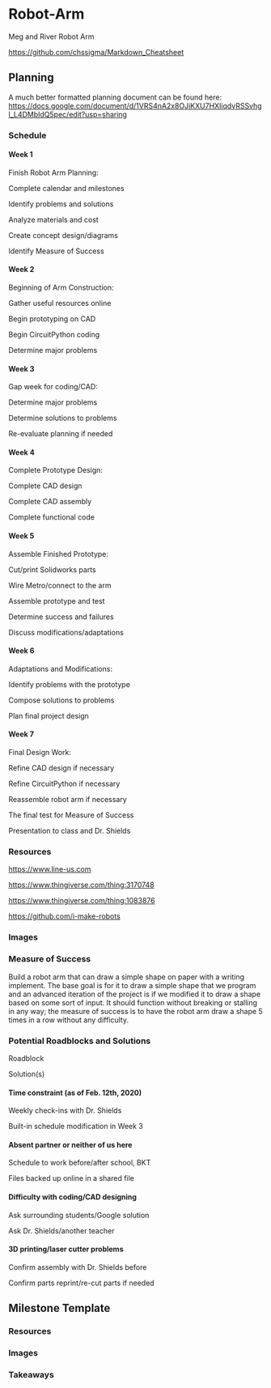 # Robot-Arm
Meg and River Robot Arm

https://github.com/chssigma/Markdown_Cheatsheet

## Planning
A much better formatted planning document can be found here:
https://docs.google.com/document/d/1VRS4nA2x8OJiKXU7HXIiqdyRSSvhgl_L4DMbIdQ5pec/edit?usp=sharing
### Schedule
#### Week 1

Finish Robot Arm Planning:

Complete calendar and milestones

Identify problems and solutions

Analyze materials and cost

Create concept design/diagrams

Identify Measure of Success


#### Week 2

Beginning of Arm Construction:

Gather useful resources online

Begin prototyping on CAD

Begin CircuitPython coding

Determine major problems


#### Week 3

Gap week for coding/CAD:

Determine major problems

Determine solutions to problems

Re-evaluate planning if needed


#### Week 4

Complete Prototype Design:

Complete CAD design

Complete CAD assembly

Complete functional code


#### Week 5

Assemble Finished Prototype:

Cut/print Solidworks parts

Wire Metro/connect to the arm

Assemble prototype and test

Determine success and failures

Discuss modifications/adaptations


#### Week 6

Adaptations and Modifications:

Identify problems with the prototype

Compose solutions to problems

Plan final project design


#### Week 7

Final Design Work:

Refine CAD design if necessary

Refine CircuitPython if necessary

Reassemble robot arm if necessary

The final test for Measure of Success

Presentation to class and Dr. Shields


### Resources
https://www.line-us.com

https://www.thingiverse.com/thing:3170748

https://www.thingiverse.com/thing:1083876

https://github.com/i-make-robots

### Images

### Measure of Success
Build a robot arm that can draw a simple shape on paper with a writing implement. The base goal is for it to draw a simple shape that we program and an advanced iteration of the project is if we modified it to draw a shape based on some sort of input. It should function without breaking or stalling in any way; the measure of success is to have the robot arm draw a shape 5 times in a row without any difficulty.

### Potential Roadblocks and Solutions

Roadblock

Solution(s)

#### Time constraint (as of Feb. 12th, 2020)

Weekly check-ins with Dr. Shields

Built-in schedule modification in Week 3 


#### Absent partner or neither of us here

Schedule to work before/after school, BKT

Files backed up online in a shared file


#### Difficulty with coding/CAD designing

Ask surrounding students/Google solution

Ask Dr. Shields/another teacher


#### 3D printing/laser cutter problems

Confirm assembly with Dr. Shields before

Confirm parts reprint/re-cut parts if needed

## Milestone Template

### Resources

### Images

### Takeaways


